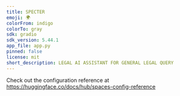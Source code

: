```yaml
---
title: SPECTER
emoji: 🌍
colorFrom: indigo
colorTo: gray
sdk: gradio
sdk_version: 5.44.1
app_file: app.py
pinned: false
license: mit
short_description: LEGAL AI ASSISTANT FOR GENERAL LEGAL QUERY
---
```


Check out the configuration reference at https://huggingface.co/docs/hub/spaces-config-reference

